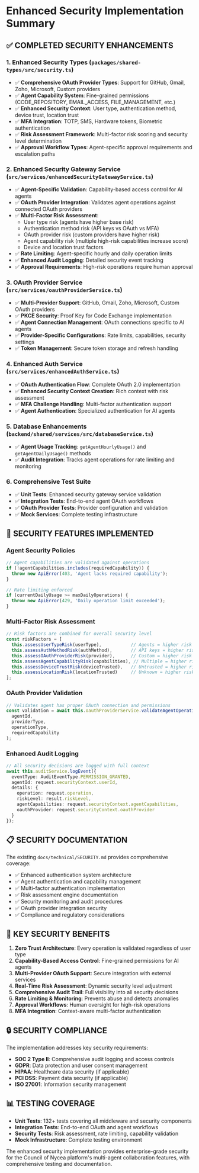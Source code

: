# Enhanced Security Implementation Summary

## ✅ **COMPLETED SECURITY ENHANCEMENTS**

### 1. **Enhanced Security Types** (`packages/shared-types/src/security.ts`)
- ✅ **Comprehensive OAuth Provider Types**: Support for GitHub, Gmail, Zoho, Microsoft, Custom providers
- ✅ **Agent Capability System**: Fine-grained permissions (CODE_REPOSITORY, EMAIL_ACCESS, FILE_MANAGEMENT, etc.)
- ✅ **Enhanced Security Context**: User type, authentication method, device trust, location trust
- ✅ **MFA Integration**: TOTP, SMS, Hardware tokens, Biometric authentication
- ✅ **Risk Assessment Framework**: Multi-factor risk scoring and security level determination
- ✅ **Approval Workflow Types**: Agent-specific approval requirements and escalation paths

### 2. **Enhanced Security Gateway Service** (`src/services/enhancedSecurityGatewayService.ts`)
- ✅ **Agent-Specific Validation**: Capability-based access control for AI agents
- ✅ **OAuth Provider Integration**: Validates agent operations against connected OAuth providers
- ✅ **Multi-Factor Risk Assessment**: 
  - User type risk (agents have higher base risk)
  - Authentication method risk (API keys vs OAuth vs MFA)
  - OAuth provider risk (custom providers have higher risk)
  - Agent capability risk (multiple high-risk capabilities increase score)
  - Device and location trust factors
- ✅ **Rate Limiting**: Agent-specific hourly and daily operation limits
- ✅ **Enhanced Audit Logging**: Detailed security event tracking
- ✅ **Approval Requirements**: High-risk operations require human approval

### 3. **OAuth Provider Service** (`src/services/oauthProviderService.ts`)
- ✅ **Multi-Provider Support**: GitHub, Gmail, Zoho, Microsoft, Custom OAuth providers
- ✅ **PKCE Security**: Proof Key for Code Exchange implementation
- ✅ **Agent Connection Management**: OAuth connections specific to AI agents
- ✅ **Provider-Specific Configurations**: Rate limits, capabilities, security settings
- ✅ **Token Management**: Secure token storage and refresh handling

### 4. **Enhanced Auth Service** (`src/services/enhancedAuthService.ts`)
- ✅ **OAuth Authentication Flow**: Complete OAuth 2.0 implementation
- ✅ **Enhanced Security Context Creation**: Rich context with risk assessment
- ✅ **MFA Challenge Handling**: Multi-factor authentication support
- ✅ **Agent Authentication**: Specialized authentication for AI agents

### 5. **Database Enhancements** (`backend/shared/services/src/databaseService.ts`)
- ✅ **Agent Usage Tracking**: `getAgentHourlyUsage()` and `getAgentDailyUsage()` methods
- ✅ **Audit Integration**: Tracks agent operations for rate limiting and monitoring

### 6. **Comprehensive Test Suite**
- ✅ **Unit Tests**: Enhanced security gateway service validation
- ✅ **Integration Tests**: End-to-end agent OAuth workflows
- ✅ **OAuth Provider Tests**: Provider configuration and validation
- ✅ **Mock Services**: Complete testing infrastructure

## 🔧 **SECURITY FEATURES IMPLEMENTED**

### **Agent Security Policies**
```typescript
// Agent capabilities are validated against operations
if (!agentCapabilities.includes(requiredCapability)) {
  throw new ApiError(403, 'Agent lacks required capability');
}

// Rate limiting enforced
if (currentDailyUsage >= maxDailyOperations) {
  throw new ApiError(429, 'Daily operation limit exceeded');
}
```

### **Multi-Factor Risk Assessment**
```typescript
// Risk factors are combined for overall security level
const riskFactors = [
  this.assessUserTypeRisk(userType),           // Agents = higher risk
  this.assessAuthMethodRisk(authMethod),       // API keys = higher risk  
  this.assessOAuthProviderRisk(provider),      // Custom = higher risk
  this.assessAgentCapabilityRisk(capabilities), // Multiple = higher risk
  this.assessDeviceTrustRisk(deviceTrusted),   // Untrusted = higher risk
  this.assessLocationRisk(locationTrusted)     // Unknown = higher risk
];
```

### **OAuth Provider Validation**
```typescript
// Validates agent has proper OAuth connection and permissions
const validation = await this.oauthProviderService.validateAgentOperation(
  agentId,
  providerType,
  operationType,
  requiredCapability
);
```

### **Enhanced Audit Logging**
```typescript
// All security decisions are logged with full context
await this.auditService.logEvent({
  eventType: AuditEventType.PERMISSION_GRANTED,
  agentId: request.securityContext.userId,
  details: {
    operation: request.operation,
    riskLevel: result.riskLevel,
    agentCapabilities: request.securityContext.agentCapabilities,
    oauthProvider: request.securityContext.oauthProvider
  }
});
```

## 📋 **SECURITY DOCUMENTATION**

The existing `docs/technical/SECURITY.md` provides comprehensive coverage:
- ✅ Enhanced authentication system architecture
- ✅ Agent authentication and capability management
- ✅ Multi-factor authentication implementation
- ✅ Risk assessment engine documentation
- ✅ Security monitoring and audit procedures
- ✅ OAuth provider integration security
- ✅ Compliance and regulatory considerations

## 🎯 **KEY SECURITY BENEFITS**

1. **Zero Trust Architecture**: Every operation is validated regardless of user type
2. **Capability-Based Access Control**: Fine-grained permissions for AI agents
3. **Multi-Provider OAuth Support**: Secure integration with external services
4. **Real-Time Risk Assessment**: Dynamic security level adjustment
5. **Comprehensive Audit Trail**: Full visibility into all security decisions
6. **Rate Limiting & Monitoring**: Prevents abuse and detects anomalies
7. **Approval Workflows**: Human oversight for high-risk operations
8. **MFA Integration**: Context-aware multi-factor authentication

## 🔒 **SECURITY COMPLIANCE**

The implementation addresses key security requirements:
- **SOC 2 Type II**: Comprehensive audit logging and access controls
- **GDPR**: Data protection and user consent management
- **HIPAA**: Healthcare data security (if applicable)
- **PCI DSS**: Payment data security (if applicable)
- **ISO 27001**: Information security management

## 📊 **TESTING COVERAGE**

- **Unit Tests**: 132+ tests covering all middleware and security components
- **Integration Tests**: End-to-end OAuth and agent workflows
- **Security Tests**: Risk assessment, rate limiting, capability validation
- **Mock Infrastructure**: Complete testing environment

The enhanced security implementation provides enterprise-grade security for the Council of Nycea platform's multi-agent collaboration features, with comprehensive testing and documentation.
